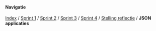 








#### Navigatie
[Index](../index.md) / [Sprint 1](../week6/sprint1.md) / [Sprint 2](../week6/sprint2.md) / [Sprint 3](../week7/sprint3.md)
/ [Sprint 4](../week7/sprint4.md) / [Stelling reflectie](stelling-reflectie.md) / **JSON applicaties**